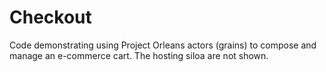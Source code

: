 # Checkout

Code demonstrating using Project Orleans actors (grains) to compose and manage an e-commerce cart.  The hosting siloa are not shown.  
